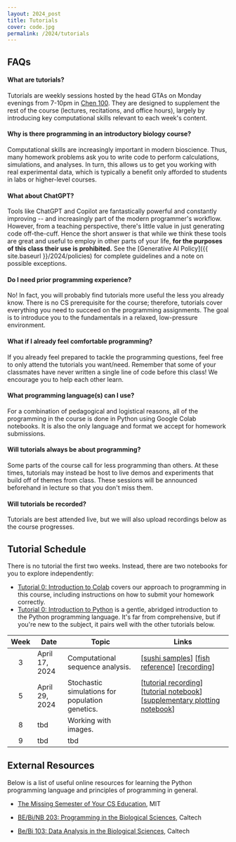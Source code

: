 ```yaml
---
layout: 2024_post
title: Tutorials
cover: code.jpg
permalink: /2024/tutorials
---
```


## FAQs

#### What are tutorials?
Tutorials are weekly sessions hosted by the head GTAs on Monday evenings from 7-10pm in [Chen 100](https://www.caltech.edu/map/campus/tianqiao-and-chrissy-chen-neuroscience-research-building).
They are designed to supplement the rest of the course (lectures, recitations, and office hours), largely by introducing key computational skills relevant to each week's content.

#### Why is there programming in an introductory biology course?
Computational skills are increasingly important in modern bioscience.
Thus, many homework problems ask you to write code to perform calculations, simulations, and analyses.
In turn, this allows us to get you working with real experimental data, which is typically a benefit only afforded to students in labs or higher-level courses.

#### What about ChatGPT?
Tools like ChatGPT and Copilot are fantastically powerful and constantly improving -- and increasingly part of the modern programmer's workflow.
However, from a teaching perspective, there's little value in just generating code off-the-cuff.
Hence the short answer is that while we think these tools are great and useful to employ in other parts of your life, **for the purposes of this class their use is prohibited.**
See the [Generative AI Policy]({{ site.baseurl }}/2024/policies) for complete guidelines and a note on possible exceptions.

#### Do I need prior programming experience?
No!
In fact, you will probably find tutorials more useful the less you already know.
There is no CS prerequisite for the course; therefore, tutorials cover everything you need to succeed on the programming assignments.
The goal is to introduce you to the fundamentals in a relaxed, low-pressure environment.

#### What if I already feel comfortable programming?
If you already feel prepared to tackle the programming questions, feel free to only attend the tutorials you want/need.
Remember that some of your classmates have never written a single line of code before this class!
We encourage you to help each other learn.

#### What programming language(s) can I use?
For a combination of pedagogical and logistical reasons, all of the programming in the course is done in Python using Google Colab notebooks.
It is also the only language and format we accept for homework submissions.

#### Will tutorials always be about programming?
Some parts of the course call for less programming than others.
At these times, tutorials may instead be host to live demos and experiments that build off of themes from class.
These sessions will be announced beforehand in lecture so that you don't miss them.

#### Will tutorials be recorded?
Tutorials are best attended live, but we will also upload recordings below as the course progresses.

## Tutorial Schedule
There is no tutorial the first two weeks.
Instead, there are two notebooks for you to explore independently:
- [Tutorial 0: Introduction to Colab](https://colab.research.google.com/drive/1fq_HaiuYb1L18uGcoA3eGs6taiUafR-6?usp=sharing) covers our approach to programming in this course, including instructions on how to submit your homework correctly. 
- [Tutorial 0: Introduction to Python](https://colab.research.google.com/drive/1WGEmPLcuYrGZ7IfvKAqWjRi7yTrTx6k9?usp=sharing) is a gentle, abridged introduction to the Python programming language.
It's far from comprehensive, but if you're new to the subject, it pairs well with the other tutorials below.

| Week | Date | Topic | Links |
| :--: | -- | -- | -- |
| 3 | April 17, 2024 | Computational sequence analysis. | [[sushi samples](http://rpdata.caltech.edu/courses/bi1_2023/data/sushi_samples.txt)] [[fish reference](http://rpdata.caltech.edu/courses/bi1_2023/data/fish_reference.txt)] [[recording](https://drive.google.com/file/d/1RmSdFhtDpzx-TTW3KtvOYYvbKfBuRG5v/view?usp=sharing)]|
| 5 | April 29, 2024 | Stochastic simulations for population genetics. | [[tutorial recording](https://drive.google.com/file/d/1NTmalpcENGZo5VnSOtuG-Bb5GNno1r2i/view?usp=sharing)] [[tutorial notebook](https://colab.research.google.com/drive/1tJfSWuMQ12X55hm-460lkwOYlY9t1z5B?usp=sharing)] [[supplementary plotting notebook](https://colab.research.google.com/drive/19q0t0MknF1HN1FdZzTDSUXlbqVkCgtea?usp=sharing)] |
| 8 | tbd | Working with images. | |
| 9 | tbd | tbd | |

## External Resources

Below is a list of useful online resources for learning the Python programming language and principles of programming in general.

* [The Missing Semester of Your CS Education](https://missing.csail.mit.edu/), MIT

* [BE/Bi/NB 203: Programming in the Biological Sciences](http://justinbois.github.io/bootcamp/2016/), Caltech

* [Be/Bi 103: Data Analysis in the Biological Sciences](http://www.bebi103.caltech.edu), Caltech
